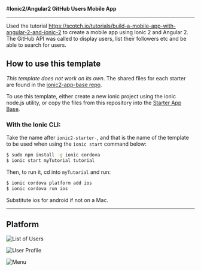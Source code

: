 #**Ionic2/Angular2 GitHub Users Mobile App**

------------

Used the tutorial https://scotch.io/tutorials/build-a-mobile-app-with-angular-2-and-ionic-2 to create a mobile app using Ionic 2 and Angular 2. The GitHub API was called to display users, list their followers etc and be able to search for users.

## How to use this template

*This template does not work on its own*. The shared files for each starter are found in the [ionic2-app-base repo](https://github.com/ionic-team/ionic2-app-base).

To use this template, either create a new ionic project using the ionic node.js utility, or copy the files from this repository into the [Starter App Base](https://github.com/ionic-team/ionic2-app-base).

### With the Ionic CLI:

Take the name after `ionic2-starter-`, and that is the name of the template to be used when using the `ionic start` command below:

```bash
$ sudo npm install -g ionic cordova
$ ionic start myTutorial tutorial
```

Then, to run it, cd into `myTutorial` and run:

```bash
$ ionic cordova platform add ios
$ ionic cordova run ios
```

Substitute ios for android if not on a Mac.

-----------

## Platform

![List of Users](https://lh3.googleusercontent.com/-Rgbi5IoXC1Q/WUhaWcA9hiI/AAAAAAAAAN8/AhSIa1LMy0k7PCN4Q0chsXRUIwZsy-LTwCLcBGAs/s600/Screen+Shot+2017-06-20+at+9.06.13+am.png "Screen Shot 2017-06-20 at 9.06.13 am.png")

![User Profile](https://lh3.googleusercontent.com/-5e2iZN8EFOk/WUhacY2t1vI/AAAAAAAAAOE/6CKOtTYD_2MpZMPKukjm4QyJgUkKboIEQCLcBGAs/s600/Screen+Shot+2017-06-20+at+9.06.24+am.png "Screen Shot 2017-06-20 at 9.06.24 am.png")

![Menu](https://lh3.googleusercontent.com/-7oQ6gr0viIw/WUhagXO7ajI/AAAAAAAAAOM/F978vFdief4GvS-S10qvzQgHNlmBwJfMwCLcBGAs/s600/Screen+Shot+2017-06-20+at+9.06.33+am.png "Screen Shot 2017-06-20 at 9.06.33 am.png")